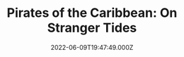 ---
title: "Pirates of the Caribbean: On Stranger Tides"
year: 2011
date: 2022-06-09T19:47:49.000Z
permalink: /almanac/movies/2022-06-09-pirates-of-the-caribbean-on-stranger-tides/index.html
link: https://letterboxd.com/rknightuk/film/pirates-of-the-caribbean-on-stranger-tides/3/
rating: 3
---
